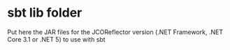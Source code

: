 # sbt lib folder

Put here the JAR files for the JCOReflector version (.NET Framework, .NET Core 3.1 or .NET 5) to use with sbt

